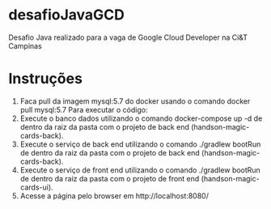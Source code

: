 # desafioJavaGCD
Desafio Java realizado para a vaga de Google Cloud Developer na Ci&amp;T Campinas

# Instruções
1. Faca pull da imagem mysql:5.7 do docker usando o comando docker pull mysql:5.7
Para executar o código:
2. Execute o banco dados utilizando o comando docker-compose up -d de dentro da raiz da pasta com o projeto de back end (handson-magic-cards-back).
3. Execute o serviço de back end utilizando o comando ./gradlew bootRun de dentro da raiz da pasta com o projeto de back end (handson-magic-cards-back).
4. Execute o serviço de front end utilizando o comando ./gradlew bootRun de dentro da raiz da pasta com o projeto de front end (handson-magic-cards-ui).
5. Acesse a página pelo browser em http://localhost:8080/
